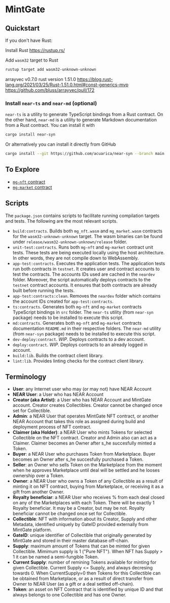 # MintGate

## Quickstart

If you don't have Rust:

Install Rust <https://rustup.rs/>

Add `wasm32` target to Rust

```sh
rustup target add wasm32-unknown-unknown
```

arrayvec v0.7.0
rust version 1.51.0
<https://blog.rust-lang.org/2021/03/25/Rust-1.51.0.html#const-generics-mvp>
<https://github.com/bluss/arrayvec/pull/172>

### Install `near-ts` and `near-md` (optional)

`near-ts` is a utility to generate TypeScript bindings from a Rust contract.
On the other hand, `near-md` is a utility to generate Markdown documentation from a Rust contract.
You can install it with

```sh
cargo install near-syn
```

Or alternatively you can install it directly from GitHub

```sh
cargo install --git https://github.com/acuarica/near-syn --branch main
```

## To Explore

- [`mg-nft` contract](mg-nft/)
- [`mg-market` contract](mg-market/)

## Scripts

The `package.json` contains scripts to facilitate running compilation targets and tests.
The following are the most relevant scripts.

- `build:contracts`.
Builds both `mg_nft.wasm` and `mg_market.wasm` contracts for the `wasm32-unknown-unknown` target.
The wasm binaries can be found under `release/wasm32-unknown-unknown/release` folder.
- `unit-test:contracts`.
Runs both `mg-nft` and `mg-market` contract unit tests.
These tests are being executed locally using the host architecture.
In other words, they are not compile down to WebAssembly.
- `app-test:contracts`.
Executes the application tests.
The application tests run both contracts in `testnet`.
It creates user and contract accounts to test the contracts.
The accounts IDs used are cached in the `neardev` folder.
Moreover, the script automatically deploys contracts to the `testnet` contract accounts.
It ensures that both contracts are already built before running the tests.
- `app-test:contracts:clean`.
Removes the `neardev` folder which contains the account IDs created for `app-test:contracts`.
- `ts:contracts`.
Generates both `mg-nft` and `mg-market` contracts TypeScript bindings in `src` folder.
The `near-ts` utility (from `near-syn` package) needs to be installed to execute this script.
- `md:contracts`.
Generates both `mg-nft` and `mg-market` contracts documentation `README.md` in their respective folders.
The `near-md` utility (from `near-syn` package) needs to be installed to execute this script.
- `dev-deploy:contract`.
*WIP*. Deploys contracts to a dev account.
- `deploy:contract`.
*WIP*. Deploys contracts to an already logged in account.
- `build:lib`.
Builds the contract client library.
- `lint:lib`.
Provides linting checks for the contract client library.

## Terminology

- **User**: any Internet user who may (or may not) have NEAR Account
- **NEAR User**: a User who has NEAR Account
- **Creator (aka Artist)**: a User who has NEAR Account and MintGate account. Creator creates Collectibles. Creator cannot be changed once set for Collectible.
- **Admin**: a NEAR User that operates MintGate NFT contract, or another NEAR Account that takes this role as assigned during build and deployment process of NFT contract.
- **Claimer (aka Holder)**: a NEAR User who mints Tokens for selected Collectible on the NFT contract. Creator and Admin also can act as a Claimer. Claimer becomes an Owner after s_he succesfully minted a Token.
- **Buyer**: a NEAR User who purchases Token from Marketplace. Buyer becomes an Owner after s_he succesfully purchased a Token.
- **Seller**: an Owner who sells Token on the Marketplace from the moment when he approves Marketplace until deal will be settled and he looses ownership over a Token.
- **Owner**: a NEAR User who owns a Token of any Collectible as a result of minting it on NFT contract, buying from Marketplace, or receiving it as a gift from another Owner.
- **Royalty beneficiar**: a NEAR User who receives % from each deal closed on any of the Marketplaces with each Token. There will be exactly 1 Royalty beneficiar. It may be a Creator, but may be not. Royalty beneficiar cannot be changed once set for Collectible.
- **Collectible**: NFT with information about its Creator, Supply and other Metadata, identified uniquely by GateID provided externally from MintGate platform.
- **GateID**: unique identifier of Collectible that originally generated by MintGate and stored in their master database off-chain.
- **Supply**: maximum amount of Tokens that can be minted for given Collectible. Mimimum supply is 1 ("Pure NFT"). When NFT has Supply > 1 it can be named a semi-fungible Token.
- **Current Supply**: number of remining Tokens available for minting for given Collectible. Current Supply <= Supply, and always decresing towards 0. When CurrentSupply=0 then Tokens for this Collectible can be obtained from Marketplace, or as a result of direct transfer from Owner to NEAR User (as a gift or a deal settled off-chain).  
- **Token**: an asset on NFT Contract that is identified by unique ID and that always belongs to one Collectible and has one Owner.
